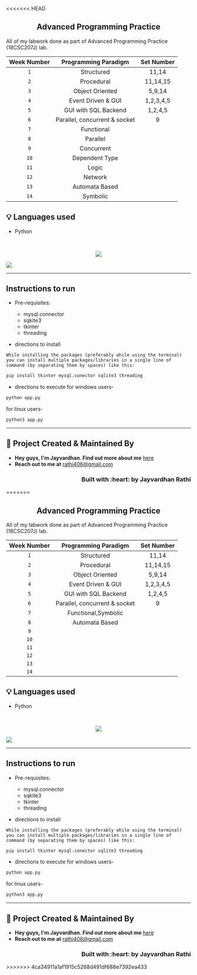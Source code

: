 <<<<<<< HEAD
<h2 align="center">Advanced Programming Practice</h2>

All of my labwork done as part of Advanced Programming Practice (18CSC207J) lab.

| Week Number | Programming Paradigm |Set Number|
|:------------:|:--------------------:|:--:|
| `1` | Structured |11,14|  
| `2` | Procedural |11,14,15| 
| `3` | Object Oriented |5,9,14|
| `4` |  Event Driven & GUI |1,2,3,4,5|
| `5` | GUI with SQL Backend |1,2,4,5|
| `6` | Parallel, concurrent & socket|9|
| `7` | Functional | |
| `8` | Parallel | |
| `9` | Concurrent| |
| `10`| Dependent Type| |
| `11`| Logic| |
| `12`| Network| |
| `13`| Automata Based| |
| `14`| Symbolic| |


## :bulb: Languages used

- Python

<br>
<p align="center"><img src="https://img.shields.io/badge/Contributors-black?logo=github&style=for-the-badge" />
<p>
  <a href="https://github.com/ComputerScientist-01/Advanced-Programming-Practice/graphs/contributors">
    <img src="https://contrib.rocks/image?repo=ComputerScientist-01/Advanced-Programming-Practice" />
  </a>
</p>

---

## Instructions to run

- Pre-requisites:
    - mysql.connector
    - sqkite3
    - tkinter
    - threading

- directions to install 
```
While installing the packages (preferably while using the terminal) you can install multiple packages/libraries in a single line of command (by separating them by spaces) like this:
```
```bash
pip install tkinter mysql.conector sqlite3 threading
```

- directions to execute
for windows users-
```bash
python app.py
```
for linux users-
```bash
python3 app.py
```

---


<!-- CONTACT --> 
## :man: Project Created & Maintained By

- **Hey guys, I'm Jayvardhan. Find out more about me** [ here](https://linkedin.com/in/rathi406)  
- **Reach out to me at** [rathi406@gmail.com](rathi406@gmail.com)  


<h3 align="right">Built with :heart: by Jayvardhan Rathi</h3>
=======
<h2 align="center">Advanced Programming Practice</h2>

All of my labwork done as part of Advanced Programming Practice (18CSC207J) lab.

| Week Number | Programming Paradigm |Set Number|
|:------------:|:--------------------:|:--:|
| `1` | Structured |11,14|  
| `2` | Procedural |11,14,15| 
| `3` | Object Oriented |5,9,14|
| `4` |  Event Driven & GUI |1,2,3,4,5|
| `5` | GUI with SQL Backend |1,2,4,5|
| `6` | Parallel, concurrent & socket|9|
| `7` | Functional,Symbolic | |
| `8` | Automata Based | |
| `9` | | |
| `10`| | |
| `11`|  |
| `12`| | |
| `13`| | |
| `14`| | |


## :bulb: Languages used

- Python

<br>
<p align="center"><img src="https://img.shields.io/badge/Contributors-black?logo=github&style=for-the-badge" />
<p>
  <a href="https://github.com/ComputerScientist-01/Advanced-Programming-Practice/graphs/contributors">
    <img src="https://contrib.rocks/image?repo=ComputerScientist-01/Advanced-Programming-Practice" />
  </a>
</p>

---

## Instructions to run

- Pre-requisites:
    - mysql.connector
    - sqkite3
    - tkinter
    - threading

- directions to install 
```
While installing the packages (preferably while using the terminal) you can install multiple packages/libraries in a single line of command (by separating them by spaces) like this:
```
```bash
pip install tkinter mysql.conector sqlite3 threading
```

- directions to execute
for windows users-
```bash
python app.py
```
for linux users-
```bash
python3 app.py
```

---


<!-- CONTACT --> 
## :man: Project Created & Maintained By

- **Hey guys, I'm Jayvardhan. Find out more about me** [ here](https://linkedin.com/in/rathi406)  
- **Reach out to me at** [rathi406@gmail.com](rathi406@gmail.com)  


<h3 align="right">Built with :heart: by Jayvardhan Rathi</h3>
>>>>>>> 4ca34911a1af1915c5268d491df688e7392ea433
